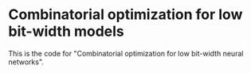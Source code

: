 # Combinatorial optimization for low bit-width models
This is the code for "Combinatorial optimization for low bit-width neural networks".

